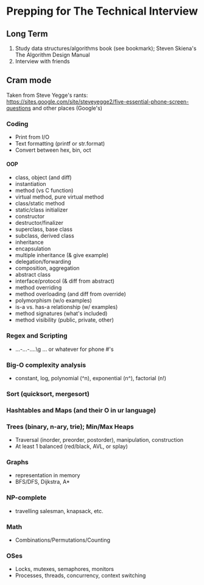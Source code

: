 # Prepping for The Technical Interview
## Long Term
1. Study data structures/algorithms book (see bookmark); Steven Skiena's The Algorithm Design Manual
2. Interview with friends

## Cram mode
Taken from Steve Yegge's rants: https://sites.google.com/site/steveyegge2/five-essential-phone-screen-questions 
and other places (Google's)
### Coding
* Print from I/O
* Text formatting (printf or str.format) 
* Convert between hex, bin, oct
#### OOP
* class, object (and diff)
* instantiation
* method (vs C function)
* virtual method, pure virtual method
* class/static method
* static/class initializer
* constructor
* destructor/finalizer
* superclass, base class
* subclass, derived class
* inheritance
* encapsulation
* multiple inheritance (& give example)
* delegation/forwarding
* composition, aggregation
* abstract class
* interface/protocol (& diff from abstract)
* method overriding
* method overloading (and diff from override)
* polymorphism (w/o examples)
* is-a vs. has-a relationship (w/ examples)
* method signatures (what's included)
* method visibility (public, private, other)

### Regex and Scripting
* \...-...-....\g ... or whatever for phone #'s 

### Big-O complexity analysis
* constant, log, polynomial (^n), exponential (n^), factorial (n!)

### Sort (quicksort, mergesort)

### Hashtables and Maps (and their O in ur language)

### Trees (binary, n-ary, trie); Min/Max Heaps
* Traversal (inorder, preorder, postorder), manipulation, construction
* At least 1 balanced (red/black, AVL, or splay)

### Graphs
* representation in memory
* BFS/DFS, Dijkstra, A*

### NP-complete
* travelling salesman, knapsack, etc.

### Math
* Combinations/Permutations/Counting

### OSes
* Locks, mutexes, semaphores, monitors
* Processes, threads, concurrency, context switching
